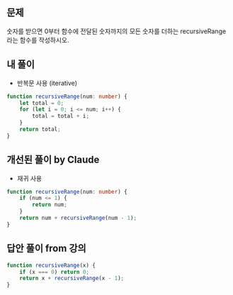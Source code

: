 ## 문제

숫자를 받으면 0부터 함수에 전달된 숫자까지의 모든 숫자를 더하는 recursiveRange라는 함수를 작성하시오.

## 내 풀이

- 반복문 사용 (iterative)

```typescript
function recursiveRange(num: number) {
	let total = 0;
	for (let i = 0; i <= num; i++) {
		total = total + i;
	}
	return total;
}
```

## 개선된 풀이 by Claude

- 재귀 사용

```typescript
function recursiveRange(num: number) {
	if (num <= 1) {
		return num;
	}
	return num + recursiveRange(num - 1);
}
```

## 답안 풀이 from 강의

```javascript
function recursiveRange(x) {
	if (x === 0) return 0;
	return x + recursiveRange(x - 1);
}
```
